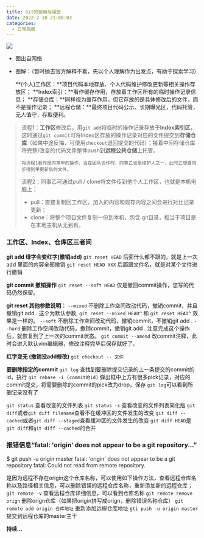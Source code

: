 ```yaml
---
title: Git的使用与碰壁
date: 2022-2-10 21:08:03
categories: 
  - 日常捣鼓
---
```

![](/images/Git的使用与碰壁1.png)
- 图出自网络

- 图解：（暂时抛去官方解释不看，先以个人理解作为出发点，有助于探索学习）

  **(个人)工作区：**项目代码本地存放、个人代码维护修改更新等相关操作存放区；
  **Index索引：**看作缓存作用，存放着工作区所有的临时操作记录信息；
  **存储仓库：**同样视为缓存作用，但它存放的是具体修改后的文件，而不是操作记录；
  **远程仓储：**最终项目代码公示、长期曝光区，代码托管，无人值守，存取便利。

>  流程1：**工作区**修改后，用`git add`将临时的操作记录存放于**Index索引区**，这时通过`git commit`可将Index区存放的操作记录对应的文件提交到**存储仓库**（如果中途反悔，可使用`checkout`退回提交的代码）；接着中间存储仓库将完整/改变的代码文件整体push到**远程公共仓储**上托管。<!-- more -->
>
>`将流程1看作是同事甲的操作，当在团队协作时，同事乙也是维护人之一，此时乙想要同步得到甲更新后的文件。`
>
>  流程2：同事乙可通过pull / clone将文件传到他个人工作区，也就是本机电脑上；
   >- pull：直接复制回工作区，加入的内容和现存内容之间会进行对比记录更新；
   >- clone：将整个项目文件复制一份到本机，包含.git目录，相当于项目是在本地主机从无到有。


### 工作区、Index、仓库区三者间
  **git add 绿字会变红字(撤销add)**
    `git reset HEAD` 		后面什么都不跟的，就是上一次add 里面的内容全部撤销
    `git reset HEAD XXX` 	后面跟文件名，就是对某个文件进行撤销

  **git commit 撤销操作**
    `git reset --soft HEAD`       仅是撤回commit操作，您写的代码仍然保留。

  **git reset 其他参数说明：**
    `--mixed`        不删除工作空间改动代码，撤销commit，并且撤销git add . 这个为默认参数,
    `git reset --mixed HEAD^` 和 `git reset HEAD^` 效果是一样的。
    `--soft`         不删除工作空间改动代码，撤销commit，不撤销git add . 
    `--hard`         删除工作空间改动代码，撤销commit，撤销git add . 注意完成这个操作后，就恢复到了上一次的commit状态。 
    `git commit --amend`      改commit注释，此时会进入默认vim编辑器，修改注释完毕后保存就好了。

  **红字变无 (撤销没add修改)**
    `git checkout -- 文件`

  **要删除指定的commit**
    `git log`     查找到要删除提交记录的上一条提交的commit的id，执行
    `git rebase -i (commit的id)`
    弹出框中上方有很多pick记录，对应的commit提交，将需要删除的commit的pick改为drop，保存
    `git log`可以看到所删记录没有了

   `git status` 查看改变的文件列表
   `git status -s` 查看改变的文件列表简化版
   `git diff`或者`git diff filename`查看不在缓冲区的文件发生的改变
   `git diff --cached`或者`git diff --staged`查看缓冲区的文件发生的改变
   `git diff HEAD`是`git diff`和`git diff --cached`的合并

### 报错信息“fatal: 'origin' does not appear to be a git repository...”
  $ git push -u origin master
  fatal: 'origin' does not appear to be a git repository
  fatal: Could not read from remote repository.

  是因为远程不存在origin这个仓库名称，可以使用如下操作方法，查看远程仓库名称以及路径相关信息，可以删除错误的远程仓库名称，重新添加新的远程仓库；
  `git remote -v`                                   查看远程仓库详细信息，可以看到仓库名称
  `git remote remove orign`             删除orign仓库（如果把origin拼写成orign，删除错误名称仓库）
  `git remote add origin 仓库地址`       重新添加远程仓库地址
  `gti push -u origin master`             提交到远程仓库的master主干

**持续...**

